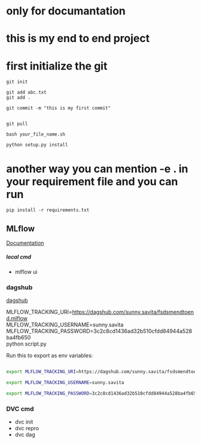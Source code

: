 # only for documantation 
# this is my end to end project

# first initialize the git

```
git init
```

```
git add abc.txt
git add .
```
```
git commit -m "this is my first commit"
```

```

git pull

```

```
bash your_file_name.sh
```

```
python setup.py install
```

# another way you can mention -e . in your requirement file and you can run

```
pip install -r requirements.txt
```


## MLflow

[Documentation](https://mlflow.org/docs/latest/index.html)


##### local cmd
- mlflow ui

### dagshub
[dagshub](https://dagshub.com/)

MLFLOW_TRACKING_URI=https://dagshub.com/sunny.savita/fsdsmendtoend.mlflow \
MLFLOW_TRACKING_USERNAME=sunny.savita \
MLFLOW_TRACKING_PASSWORD=3c2c8cd1436ad32b510cfdd84944a528ba4fb650 \
python script.py

Run this to export as env variables:

```bash

export MLFLOW_TRACKING_URI=https://dagshub.com/sunny.savita/fsdsmendtoend.mlflow

export MLFLOW_TRACKING_USERNAME=sunny.savita

export MLFLOW_TRACKING_PASSWORD=3c2c8cd1436ad32b510cfdd84944a528ba4fb650

```


### DVC cmd
- dvc init
- dvc repro
- dvc dag
